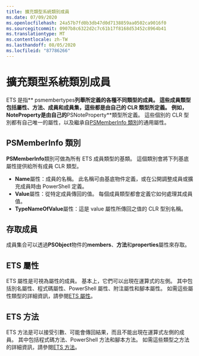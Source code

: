 ```yaml
---
title: 擴充類型系統類別成員
ms.date: 07/09/2020
ms.openlocfilehash: 24a57b7fd0b3db47d0d7138859aa0502ca9016f0
ms.sourcegitcommit: 0907b8c6322d2c7c61b17f8168d53452c8964b41
ms.translationtype: MT
ms.contentlocale: zh-TW
ms.lasthandoff: 08/05/2020
ms.locfileid: "87786266"
---
```

# <a name="extended-type-system-class-members"></a>擴充類型系統類別成員

ETS 是指** psmembertypes**列舉所定義的各種不同類型的成員。 這些成員類型包括屬性、方法、成員和成員集，這些都是由自己的 CLR 類型所定義。 例如， **NoteProperty**是由自己的**PSNoteProperty**類型所定義。 這些個別的 CLR 型別都有自己唯一的屬性，以及繼承自[PSMemberInfo 類別](/dotnet/api/system.management.automation.psmemberinfo)的通用屬性。

## <a name="the-psmemberinfo-class"></a>PSMemberInfo 類別

**PSMemberInfo**類別可做為所有 ETS 成員類型的基類。 這個類別會將下列基底屬性提供給所有成員 CLR 類型。

- **Name**屬性：成員的名稱。 此名稱可由基底物件定義，或在公開調整成員或擴充成員時由 PowerShell 定義。
- **Value**屬性：從特定成員傳回的值。 每個成員類型都會定義它如何處理其成員值。
- **TypeNameOfValue**屬性：這是 value 屬性所傳回之值的 CLR 型別名稱。

## <a name="accessing-members"></a>存取成員

成員集合可以透過**PSObject**物件的**members**、**方法**和**properties**屬性來存取。

## <a name="ets-properties"></a>ETS 屬性

ETS 屬性是可視為屬性的成員。 基本上，它們可以出現在運算式的左側。 其中包括別名屬性、程式碼屬性、PowerShell 屬性、附注屬性和腳本屬性。 如需這些屬性類型的詳細資訊，請參閱[ETS 屬性](properties.md)。

## <a name="ets-methods"></a>ETS 方法

ETS 方法是可以接受引數、可能會傳回結果，而且不能出現在運算式左側的成員。 其中包括程式碼方法、PowerShell 方法和腳本方法。
如需這些類型之方法的詳細資訊，請參閱[ETS 方法](methods.md)。
